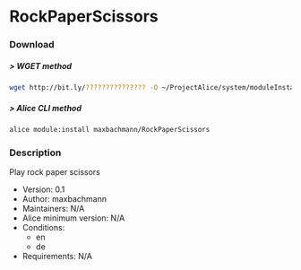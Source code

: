 # RockPaperScissors

### Download

##### > WGET method
```bash
wget http://bit.ly/??????????????? -O ~/ProjectAlice/system/moduleInstallTickets/RockPaperScissors.install
```

##### > Alice CLI method
```bash
alice module:install maxbachmann/RockPaperScissors
```

### Description
Play rock paper scissors

- Version: 0.1
- Author: maxbachmann
- Maintainers: N/A
- Alice minimum version: N/A
- Conditions:
  - en
  - de
- Requirements: N/A

